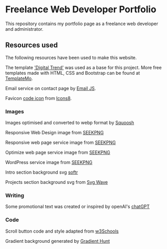 # Freelance Web Developer Portfolio

This repository contains my portfolio page as a freelance web developer and administrator.

## Resources used

The following resources have been used to make this website.

The template ['Digital Trend'](https://templatemo.com/tm-538-digital-trend) was used as a base for this project. More free templates made with HTML, CSS and Bootstrap can be found at [TemplateMo](https://templatemo.com/).

Email service on contact page by [Email JS](https://www.emailjs.com/).

Favicon [code icon](https://icons8.com/icon/19293/code) from [Icons8](https://icons8.com).

### Images

Images optimised and converted to webp format by [Squoosh](https://squoosh.app/)

Responsive Web Design image from [SEEKPNG](https://www.seekpng.com/idown/u2t4u2w7r5i1r5y3_website-responsive-using-techniques-like-psd-to-joomla/)

Responsive web page service image from [SEEKPNG](https://www.seekpng.com/idown/u2y3q8y3i1r5u2u2_mobile-responsive-website-design-bedfordshire-responsive-design-website/)

Optimize web page service image from [SEEKPNG](https://www.seekpng.com/idown/u2e6w7e6y3r5e6r5_website-design-preston-lancashire-website-re-designing/)

WordPress service image from [SEEKPNG](https://www.seekpng.com/idown/u2e6u2q8r5a9t4y3_wordpress-development-wordpress-developer/)

Intro section background svg [softr](https://www.softr.io/tools/svg-wave-generator)

Projects section background svg from [Svg Wave](https://svgwave.in/)

### Writing

Some promotional text was created or inspired by openAI's [chatGPT](https://openai.com/blog/chatgpt/)

### Code

Scroll button code and style adapted from [w3Schools](https://www.w3schools.com/howto/howto_js_scroll_to_top.asp)

Gradient background generated by [Gradient Hunt](https://gradienthunt.com/gradient/27288)

